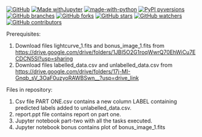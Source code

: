 [![GitHub](https://img.shields.io/badge/--181717?logo=github&logoColor=ffffff)](https://github.com/)
[![Made withJupyter](https://img.shields.io/badge/Made%20with-Jupyter-orange?style=plastic&logo=Jupyter)](https://jupyter.org/try)
[![made-with-python](https://img.shields.io/badge/Made%20with-Python-1f425f.svg)](https://www.python.org/)
[![PyPI pyversions](https://img.shields.io/pypi/pyversions/ansicolortags.svg)](https://pypi.python.org/pypi/ansicolortags/)
[![GitHub branches](https://img.shields.io/github/commit-activity/t/prakriti16/CosmoScope_Juniors?style=plastic&labelColor=cyan&color=yellow)](https://github.com/prakriti16/CosmoScope_Juniors.git)
[![GitHub forks](https://img.shields.io/github/forks/prakriti16/CosmoScope_Juniors?style=flat-square&logoColor=violet&color=violet)](https://github.com/prakriti16/CosmoScope_Juniors.git)
[![GitHub stars](https://img.shields.io/github/stars/prakriti16/CosmoScope_Juniors?style=plastic)](https://github.com/prakriti16/CosmoScope_Juniors.git/stargazers/)
[![GitHub watchers](https://img.shields.io/github/watchers/prakriti16/CosmoScope_Juniors?style=social&logoColor=violet)](https://github.com/prakriti16/CosmoScope_Juniors.git/watchers/)
[![GitHub contributors](https://img.shields.io/github/contributors/prakriti16/CosmoScope_Juniors?style=CosmoScope_Juniors&logoColor=pink)]()


Prerequisites:
1. Download files lightcurve_1.fits and bonus_image_1.fits from https://drive.google.com/drive/folders/1JBI5O2G1roqWwrQ70EhWiCu7ECDCN5Sl?usp=sharing
2. Download files labelled_data.csv and unlabelled_data.csv from https://drive.google.com/drive/folders/17j-MI-Gnqb_sV_3OaF0uzyoRAWBSwn__?usp=drive_link

Files in repository:
1. Csv file PART ONE.csv contains a new column LABEL containing predicted labels added to unlabelled_data.csv.
2. report.ppt file contains report on part one.
3. Jupyter notebook part-two with all the tasks executed.
4. Jupyter notebook bonus contains plot of bonus_image_1.fits
   
